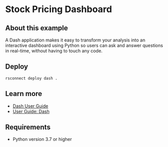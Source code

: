 # Stock Pricing Dashboard

## About this example

A Dash application makes it easy to transform your analysis into an interactive dashboard using Python so users can ask and answer questions in real-time, without having to touch any code.

## Deploy

```
rsconnect deploy dash .
```

## Learn more

* [Dash User Guide](https://dash.plotly.com/)
* [User Guide: Dash](https://docs.posit.co/connect/user/dash/)

## Requirements

* Python version 3.7 or higher
